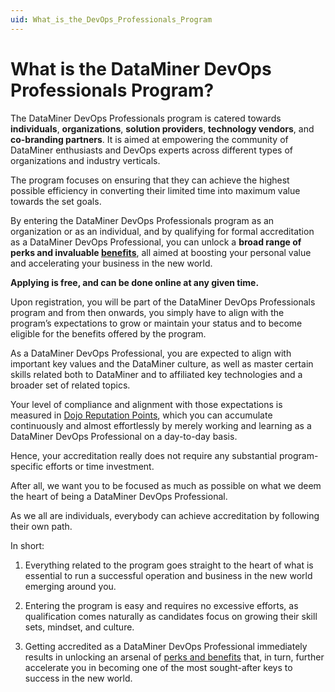 ```yaml
---
uid: What_is_the_DevOps_Professionals_Program
---
```


# What is the DataMiner DevOps Professionals Program?

The DataMiner DevOps Professionals program is catered towards **individuals**, **organizations**, **solution providers**, **technology vendors**, and **co-branding partners**. It is aimed at empowering the community of DataMiner enthusiasts and DevOps experts across different types of organizations and industry verticals.

The program focuses on ensuring that they can achieve the highest possible efficiency in converting their limited time into maximum value towards the set goals.

By entering the DataMiner DevOps Professionals program as an organization or as an individual, and by qualifying for formal accreditation as a DataMiner DevOps Professional, you can unlock a **broad range of perks and invaluable [benefits](xref:Benefits_DevOps_Professionals_Program)**, all aimed at boosting your personal value and accelerating your business in the new world.

**Applying is free, and can be done online at any given time.**

Upon registration, you will be part of the DataMiner DevOps Professionals program and from then onwards, you simply have to align with the program’s expectations to grow or maintain your status and to become eligible for the benefits offered by the program.

As a DataMiner DevOps Professional, you are expected to align with important key values and the DataMiner culture, as well as master certain skills related both to DataMiner and to affiliated key technologies and a broader set of related topics.

Your level of compliance and alignment with those expectations is measured in [Dojo Reputation Points](xref:Benefits_DevOps_Professionals_Program#accumulating-dojo-reputation-points), which you can accumulate continuously and almost effortlessly by merely working and learning as a DataMiner DevOps Professional on a day-to-day basis.

Hence, your accreditation really does not require any substantial program-specific efforts or time investment.

After all, we want you to be focused as much as possible on what we deem the heart of being a DataMiner DevOps Professional.

As we all are individuals, everybody can achieve accreditation by following their own path.  

In short:

1. Everything related to the program goes straight to the heart of what is essential to run a successful operation and business in the new world emerging around you.

1. Entering the program is easy and requires no excessive efforts, as qualification comes naturally as candidates focus on growing their skill sets, mindset, and culture.

1. Getting accredited as a DataMiner DevOps Professional immediately results in unlocking an arsenal of [perks and benefits](xref:Benefits_DevOps_Professionals_Program) that, in turn, further accelerate you in becoming one of the most sought-after keys to success in the new world.
